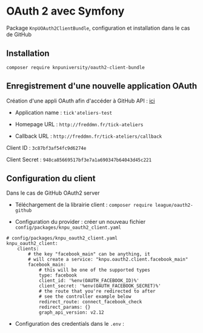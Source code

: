 # OAuth 2 avec Symfony

Package `KnpUOAuth2ClientBundle`, configuration et installation dans le cas de GitHub

## Installation

`composer require knpuniversity/oauth2-client-bundle`

## Enregistrement d'une nouvelle application OAuth

Création d'une appli OAuth afin d'accéder à GitHub API : [ici](https://github.com/settings/applications/new)

* Application name : `tick'ateliers-test`

* Homepage URL : `http://freddmn.fr/tick-ateliers`

* Callback URL : `http://freddmn.fr/tick-ateliers/callback`

Client ID : `3c87bf3af54fc9d6274e`

Client Secret : `948ca85669517bf3e7a1a690347b64043d45c221`

## Configuration du client

Dans le cas de GitHub OAuth2 server

* Téléchargement de la librairie client : `composer require league/oauth2-github`

* Configuration du provider : créer un nouveau fichier `config/packages/knpu_oauth2_client.yaml`

```
# config/packages/knpu_oauth2_client.yaml
knpu_oauth2_client:
    clients:
        # the key "facebook_main" can be anything, it
        # will create a service: "knpu.oauth2.client.facebook_main"
        facebook_main:
            # this will be one of the supported types
            type: facebook
            client_id: '%env(OAUTH_FACEBOOK_ID)%'
            client_secret: '%env(OAUTH_FACEBOOK_SECRET)%'
            # the route that you're redirected to after
            # see the controller example below
            redirect_route: connect_facebook_check
            redirect_params: {}
            graph_api_version: v2.12
```

* Configuration des credentials dans le `.env` :

```

```